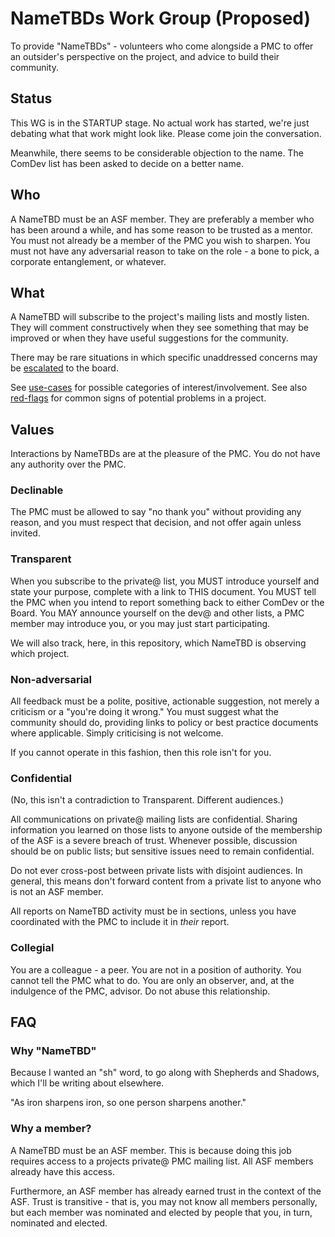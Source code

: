 # NameTBDs Work Group (Proposed)

To provide "NameTBDs" - volunteers who come alongside a PMC to offer
an outsider's perspective on the project, and advice to build their
community.

## Status

This WG is in the STARTUP stage. No actual work has started, we're just
debating what that work might look like. Please come join the
conversation.

Meanwhile, there seems to be considerable objection to the name. The
ComDev list has been asked to decide on a better name.

## Who

A NameTBD must be an ASF member. They are preferably a member who has
been around a while, and has some reason to be trusted as a mentor. You
must not already be a member of the PMC you wish to sharpen. You must 
not have any adversarial reason to take on the role - a bone to pick, 
a corporate entanglement, or whatever.

## What

A NameTBD will subscribe to the project's mailing lists
and mostly listen. They will comment constructively when they see
something that may be improved or when they have useful suggestions
for the community.

There may be rare situations in which specific unaddressed concerns may
be [escalated](escalation.md) to the board.

See [use-cases](use-cases.md) for possible categories of
interest/involvement. See also [red-flags](red-flags.md) for common
signs of potential problems in a project.

## Values

Interactions by NameTBDs are at the pleasure of the PMC. You do not
have any authority over the PMC.

### Declinable

The PMC must be allowed to say "no thank you" without providing any
reason, and you must respect that decision, and not offer again unless
invited.

### Transparent

When you subscribe to the private@ list, you MUST introduce yourself and
state your purpose, complete with a link to THIS document. You MUST tell
the PMC when you intend to report something back to either ComDev or the
Board. You MAY announce yourself on the dev@ and other lists, a PMC 
member may introduce you, or you may just start participating.

We will also track, here, in this repository, which NameTBD is
observing which project.

### Non-adversarial

All feedback must be a polite, positive, actionable suggestion, not
merely a criticism or a "you're doing it wrong." You must suggest what
the community should do, providing links to policy or best practice documents
where applicable. Simply criticising is not welcome.

If you cannot operate in this fashion, then this role isn't for you.

### Confidential

(No, this isn't a contradiction to Transparent. Different audiences.)

All communications on private@ mailing lists are confidential. Sharing
information you learned on those lists to anyone outside of the
membership of the ASF is a severe breach of trust.  Whenever possible,
discussion should be on public lists; but sensitive issues need to
remain confidential.

Do not ever cross-post between private lists with disjoint audiences. In
general, this means don't forward content from a private list to anyone
who is not an ASF member.

All reports on NameTBD activity must be in <private> sections, unless
you have coordinated with the PMC to include it in *their* report.

### Collegial

You are a colleague - a peer. You are not in a position of authority.
You cannot tell the PMC what to do. You are only an observer, and, at
the indulgence of the PMC, advisor. Do not abuse this relationship.

## FAQ

### Why "NameTBD"

Because I wanted an "sh" word, to go along with Shepherds and Shadows,
which I'll be writing about elsewhere.

"As iron sharpens iron, so one person sharpens another."

### Why a member?

A NameTBD must be an ASF member. This is because doing this job
requires access to a projects private@ PMC mailing list. All ASF members
already have this access.

Furthermore, an ASF member has already earned trust in the context of
the ASF. Trust is transitive - that is, you may not know all members
personally, but each member was nominated and elected by people that
you, in turn, nominated and elected.


